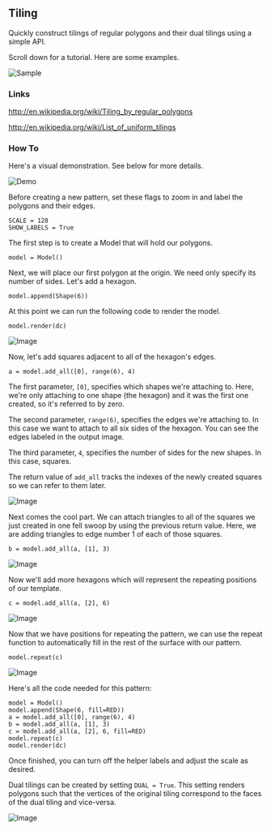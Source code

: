 ## Tiling

Quickly construct tilings of regular polygons and their dual tilings using a
simple API.

Scroll down for a tutorial. Here are some examples.

![Sample](http://i.imgur.com/gyoQnuG.gif)

### Links

http://en.wikipedia.org/wiki/Tiling_by_regular_polygons

http://en.wikipedia.org/wiki/List_of_uniform_tilings

### How To

Here's a visual demonstration. See below for more details.

![Demo](http://i.imgur.com/MHm6VuI.gif)

Before creating a new pattern, set these flags to zoom in and label the
polygons and their edges.

    SCALE = 128
    SHOW_LABELS = True

The first step is to create a Model that will hold our polygons.

    model = Model()

Next, we will place our first polygon at the origin. We need only specify its
number of sides. Let's add a hexagon.

    model.append(Shape(6))

At this point we can run the following code to render the model.

    model.render(dc)

![Image](http://i.imgur.com/OjV0HTb.png)

Now, let's add squares adjacent to all of the hexagon's edges.

    a = model.add_all([0], range(6), 4)

The first parameter, `[0]`, specifies which shapes we're attaching to. Here,
we're only attaching to one shape (the hexagon) and it was the first one
created, so it's referred to by zero.

The second parameter, `range(6)`, specifies the edges we're attaching to. In this
case we want to attach to all six sides of the hexagon. You can see the edges
labeled in the output image.

The third parameter, `4`, specifies the number of sides for the new shapes. In
this case, squares.

The return value of `add_all` tracks the indexes of the newly created squares
so we can refer to them later.

![Image](http://i.imgur.com/D0zqHkA.png)

Next comes the cool part. We can attach triangles to all of the squares we just
created in one fell swoop by using the previous return value. Here, we are
adding triangles to edge number 1 of each of those squares.

    b = model.add_all(a, [1], 3)

![Image](http://i.imgur.com/lfyfaC0.png)

Now we'll add more hexagons which will represent the repeating positions of
our template.

    c = model.add_all(a, [2], 6)

![Image](http://i.imgur.com/2HgeMRd.png)

Now that we have positions for repeating the pattern, we can use the
repeat function to automatically fill in the rest of the surface
with our pattern.

    model.repeat(c)

![Image](http://i.imgur.com/JC2MSwH.png)

Here's all the code needed for this pattern:

    model = Model()
    model.append(Shape(6, fill=RED))
    a = model.add_all([0], range(6), 4)
    b = model.add_all(a, [1], 3)
    c = model.add_all(a, [2], 6, fill=RED)
    model.repeat(c)
    model.render(dc)

Once finished, you can turn off the helper labels and adjust the scale as
desired.

Dual tilings can be created by setting `DUAL = True`. This setting renders
polygons such that the vertices of the original tiling correspond to the
faces of the dual tiling and vice-versa.

![Image](http://i.imgur.com/cOrQsXW.png)
